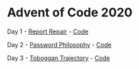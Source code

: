 # Advent of Code 2020

Day 1 - [Report Repair](https://adventofcode.com/2020/day/1) - [Code](https://github.com/Matt-B/advent-of-code-2020/blob/main/src/main/kotlin/uk/co/matt_bailey/adventofcode2020/Day01.kt)

Day 2 - [Password Philosophy](https://adventofcode.com/2020/day/2) - [Code](https://github.com/Matt-B/advent-of-code-2020/blob/main/src/main/kotlin/uk/co/matt_bailey/adventofcode2020/Day02.kt)

Day 3 - [Toboggan Trajectory](https://adventofcode.com/2020/day/3) - [Code](https://github.com/Matt-B/advent-of-code-2020/blob/main/src/main/kotlin/uk/co/matt_bailey/adventofcode2020/Day03.kt)